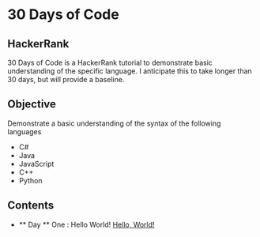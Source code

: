 # 30 Days of Code
## HackerRank
30 Days of Code is a HackerRank tutorial to demonstrate basic understanding of the specific language. I anticipate this to take longer than 30 days, but will provide a baseline.

## Objective
Demonstrate a basic understanding of the syntax of the following languages
- C#
- Java
- JavaScript
- C++
- Python

## Contents
- ** Day ** One : Hello World! [Hello, World!](./DayOne/DayOne.md)
